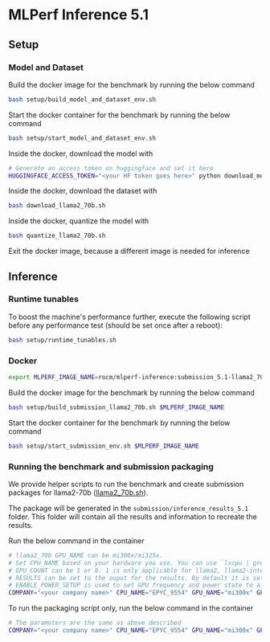 # MLPerf Inference 5.1

## Setup

### Model and Dataset

Build the docker image for the benchmark by running the below command

```bash
bash setup/build_model_and_dataset_env.sh
```

Start the docker container for the benchmark by running the below command

```bash
bash setup/start_model_and_dataset_env.sh
```

Inside the docker, download the model with

```bash
# Generate an access token on huggingface and set it here
HUGGINGFACE_ACCESS_TOKEN="<your HF token goes here>" python download_model.py
```

Inside the docker, download the dataset with

```bash
bash download_llama2_70b.sh
```

Inside the docker, quantize the model with

```bash
bash quantize_llama2_70b.sh
```

Exit the docker image, because a different image is needed for inference

## Inference

### Runtime tunables

To boost the machine's performance further, execute the following script before any performance test (should be set once after a reboot):

```bash
bash setup/runtime_tunables.sh
```

### Docker

```bash
export MLPERF_IMAGE_NAME=rocm/mlperf-inference:submission_5.1-llama2_70b
```

Build the docker image for the benchmark by running the below command

```bash
bash setup/build_submission_llama2_70b.sh $MLPERF_IMAGE_NAME
```

Start the docker container for the benchmark by running the below command

```bash
bash setup/start_submission_env.sh $MLPERF_IMAGE_NAME
```

### Running the benchmark and submission packaging

We provide helper scripts to run the benchmark and create submission packages for llama2-70b ([llama2_70b.sh](./submission/llama2_70b.sh)).

The package will be generated in the `submission/inference_results_5.1` folder. This folder will contain all the results and information to recreate the results.

Run the below command in the container

```bash
# llama2_70b GPU_NAME can be mi300x/mi325x.
# Set CPU_NAME based on your hardware you use. You can use `lscpu | grep name`.
# GPU_COUNT can be 1 or 8. 1 is only applicable for llama2, llama2-interactive and mixtral-8x7b.
# RESULTS can be set to the ouput for the results. By default it is set to the results directory of the CWD (/lab-mlperf-inference/submission/results).
# ENABLE_POWER_SETUP is used to set GPU frequency and power state to a predetermined value for best performace. By default it is set to `1` set it to `0` to disable it.
COMPANY="<your company name>" CPU_NAME="EPYC_9554" GPU_NAME="mi300x" GPU_COUNT=8 RESULTS="<output directory name>" ENABLE_POWER_SETUP=1 bash /lab-mlperf-inference/submission/llama2_70b.sh
```

To run the packaging script only, run the below command in the container
```bash
# The parameters are the same as above described
COMPANY="<your company name>" CPU_NAME="EPYC_9554" GPU_NAME="mi300x" GPU_COUNT=8 RESULTS="<output directory name>" bash /lab-mlperf-inference/submission/package_submission.sh
```
